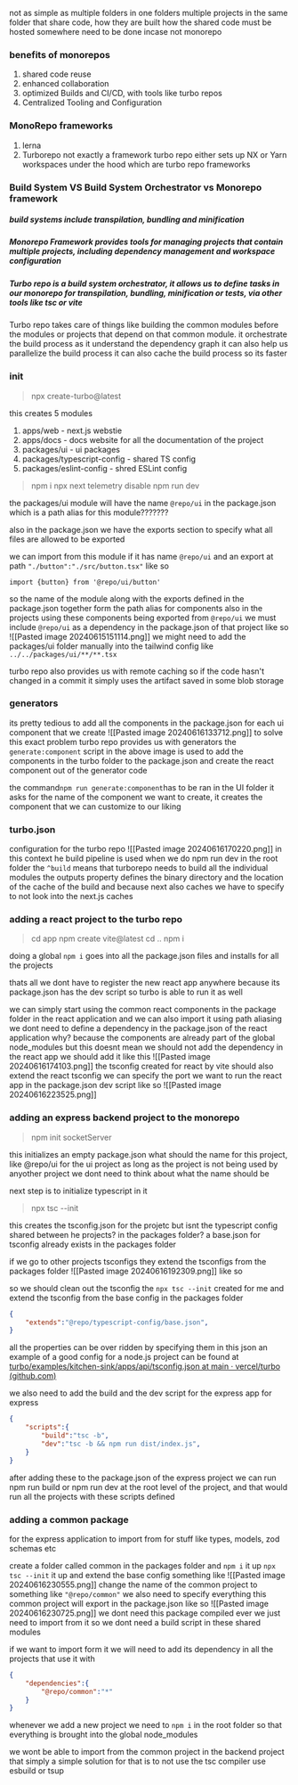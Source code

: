 not as simple as multiple folders in one folders
multiple projects in the same folder that share code, how they are built how the shared code must be hosted somewhere need to be done incase not monorepo
### benefits of monorepos
1. shared code reuse
2. enhanced collaboration
3. optimized Builds and CI/CD, with tools like turbo repos
4. Centralized Tooling and Configuration

### MonoRepo frameworks
1. lerna
2. Turborepo not exactly a framework
turbo repo either sets up NX or Yarn workspaces under the hood which are turbo repo frameworks
### Build System VS Build System Orchestrator vs Monorepo framework
##### build systems include transpilation, bundling and minification
##### Monorepo Framework provides tools for managing projects that contain multiple projects, including dependency management and workspace configuration
##### Turbo repo is a build system orchestrator, it allows us to define tasks in our monorepo for transpilation, bundling, minification or tests, via other tools like tsc or vite

Turbo repo takes care of things like building the common modules before the modules or projects that depend on that common module.
it orchestrate the build process
as it understand the dependency graph it can also help us parallelize the build process
it can also cache the build process so its faster

### init
> npx create-turbo@latest

this creates 5 modules
1. apps/web - next.js webstie
2. apps/docs - docs website for all the documentation of the project
3. packages/ui - ui packages
4. packages/typescript-config - shared TS config
5. packages/eslint-config - shred ESLint config

> npm i
> npx next telemetry disable
> npm run dev

the packages/ui module will have the name `@repo/ui` in the package.json
which is a path alias for this module???????

also in the package.json we have the exports section to specify what all files are allowed to be exported

we can import from this module if it has name `@repo/ui` and an export at path `"./button":"./src/button.tsx"` like so
```tsx
import {button} from '@repo/ui/button'
```
so the name of the module along with the exports defined in the package.json together form the path alias for components
also in the projects using these components being exported from `@repo/ui` we must include `@repo/ui` as a dependency in the package.json of that project like so
![[Pasted image 20240615151114.png]]
we might need to add the packages/ui folder manually into the tailwind config like 
`../../packages/ui/**/**.tsx`

turbo repo also provides us with remote caching so if the code hasn't changed in a commit it simply uses the artifact saved in some blob storage

### generators
its pretty tedious to add all the components in the package.json for each ui component that we create
![[Pasted image 20240616133712.png]]
to solve this exact problem turbo repo provides us with generators
the `generate:component` script in the above image is used to add the components in the turbo folder to the package.json and create the react component out of the generator code

the command` npm run generate:component `has to be ran in the UI folder
it asks for the name of the component we want to create, it creates the component that we can customize to our liking

### turbo.json
configuration for the turbo repo
![[Pasted image 20240616170220.png]]
in this context he build pipeline is used when we do npm run dev in the root folder the `^build` means that turborepo needs to build all the individual modules
the outputs property defines the binary directory and the location of the cache of the build and because next also caches we have to specify to not look into the next.js caches

### adding a react project to the turbo repo
> cd app
> npm create vite@latest
> cd ..
> npm i

doing a global `npm i` goes into all the package.json files and installs for all the projects

thats all we dont have to register the new react app anywhere because its package.json has the dev script so turbo is able to run it as well

we can simply start using the common react components in the package folder in the react application and we can also import it using path aliasing
we dont need to define a dependency in the package.json of the react application
why?
because the components are already part of the global node_modules
but this doesnt mean we should not add the dependency in the react app
we should add it like this
![[Pasted image 20240616174103.png]]
the tsconfig created for react by vite should also extend the react tsconfig
we can specify the port we want to run the react app in the package.json dev script like so
![[Pasted image 20240616223525.png]]
### adding an express backend project to the monorepo
> npm init socketServer

this initializes an empty package.json
what should the name for this project, like @repo/ui for the ui project
as long as the project is not being used by anyother project we dont need to think about what the name should be

next step is to initialize typescript in it
> npx tsc --init

this creates the tsconfig.json for the projetc
but isnt the typescript config shared between he projects? in the packages folder?
a base.json for tsconfig already exists in the packages folder

if we go to other projects tsconfigs they extend the tsconfigs from the packages folder
![[Pasted image 20240616192309.png]]
like so

so we should clean out the tsconfig the `npx tsc --init` created for me and extend the tsconfig from the base config in the packages folder
```json
{
	"extends":"@repo/typescript-config/base.json",
}
```
all the properties can be over ridden by specifying them in this json
an example of a good config for a node.js project can be found at
[turbo/examples/kitchen-sink/apps/api/tsconfig.json at main · vercel/turbo (github.com)](https://github.com/vercel/turbo/blob/main/examples/kitchen-sink/apps/api/tsconfig.json)

we also need to add the build and the dev script for the express app
for express
```json
{
	"scripts":{
		"build":"tsc -b",
		"dev":"tsc -b && npm run dist/index.js",
	}
}
```
after adding these to the package.json of the express project we can run npm run build or npm run dev at the root level of the project, and that would run all the projects with these scripts defined
### adding a common package 
for the express application to import from
for stuff like types, models, zod schemas etc

create a folder called common in the packages folder and `npm i` it up
`npx tsc --init` it up and extend the base config something like 
![[Pasted image 20240616230555.png]]
change the name of the common project to something like `"@repo/common"`
we also need to specify everything this common project will export in the package.json like so
![[Pasted image 20240616230725.png]]
we dont need this package compiled ever we just need to import from it
so we dont need a build script in these shared modules

if we want to import form it we will need to add its dependency in all the projects that use it with
```json
{
	"dependencies":{
		"@repo/common":"*"
	}
}
```

whenever we add a new project we need to `npm i` in the root folder so that everything is brought into the global node_modules

we wont be able to import from the common project in the backend project that simply
a simple solution for that is to not use the tsc compiler
use esbuild or tsup